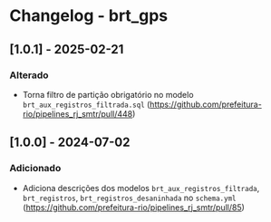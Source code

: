 # Changelog - brt_gps

## [1.0.1] - 2025-02-21

### Alterado
- Torna filtro de partição obrigatório no modelo `brt_aux_registros_filtrada.sql` (https://github.com/prefeitura-rio/pipelines_rj_smtr/pull/448)

## [1.0.0] - 2024-07-02

### Adicionado
- Adiciona descrições dos modelos `brt_aux_registros_filtrada`, `brt_registros`, `brt_registros_desaninhada` no `schema.yml` (https://github.com/prefeitura-rio/pipelines_rj_smtr/pull/85)